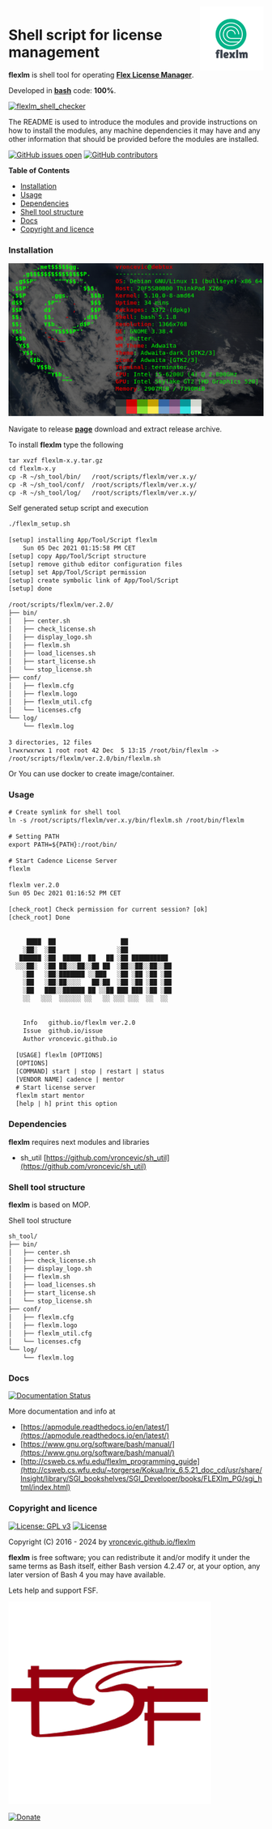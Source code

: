 <img align="right" src="https://raw.githubusercontent.com/vroncevic/flexlm/dev/docs/flexlm_logo.png" width="25%">

# Shell script for license management

**flexlm** is shell tool for operating **[Flex License Manager](https://www.openlm.com/what-is-flexlm-what-is-flexnet-2/)**.

Developed in **[bash](https://en.wikipedia.org/wiki/Bash_(Unix_shell))** code: **100%**.

[![flexlm_shell_checker](https://github.com/vroncevic/flexlm/actions/workflows/flexlm_shell_checker.yml/badge.svg)](https://github.com/vroncevic/flexlm/actions/workflows/flexlm_shell_checker.yml)

The README is used to introduce the modules and provide instructions on
how to install the modules, any machine dependencies it may have and any
other information that should be provided before the modules are installed.

[![GitHub issues open](https://img.shields.io/github/issues/vroncevic/flexlm.svg)](https://github.com/vroncevic/flexlm/issues) [![GitHub contributors](https://img.shields.io/github/contributors/vroncevic/flexlm.svg)](https://github.com/vroncevic/flexlm/graphs/contributors)

<!-- START doctoc generated TOC please keep comment here to allow auto update -->
<!-- DON'T EDIT THIS SECTION, INSTEAD RE-RUN doctoc TO UPDATE -->
**Table of Contents**

- [Installation](#installation)
- [Usage](#usage)
- [Dependencies](#dependencies)
- [Shell tool structure](#shell-tool-structure)
- [Docs](#docs)
- [Copyright and licence](#copyright-and-licence)

<!-- END doctoc generated TOC please keep comment here to allow auto update -->

### Installation

![Debian Linux OS](https://raw.githubusercontent.com/vroncevic/flexlm/dev/docs/debtux.png)

Navigate to release **[page](https://github.com/vroncevic/flexlm/releases)** download and extract release archive.

To install **flexlm** type the following
```
tar xvzf flexlm-x.y.tar.gz
cd flexlm-x.y
cp -R ~/sh_tool/bin/   /root/scripts/flexlm/ver.x.y/
cp -R ~/sh_tool/conf/  /root/scripts/flexlm/ver.x.y/
cp -R ~/sh_tool/log/   /root/scripts/flexlm/ver.x.y/
```

Self generated setup script and execution
```
./flexlm_setup.sh 

[setup] installing App/Tool/Script flexlm
	Sun 05 Dec 2021 01:15:58 PM CET
[setup] copy App/Tool/Script structure
[setup] remove github editor configuration files
[setup] set App/Tool/Script permission
[setup] create symbolic link of App/Tool/Script
[setup] done

/root/scripts/flexlm/ver.2.0/
├── bin/
│   ├── center.sh
│   ├── check_license.sh
│   ├── display_logo.sh
│   ├── flexlm.sh
│   ├── load_licenses.sh
│   ├── start_license.sh
│   └── stop_license.sh
├── conf/
│   ├── flexlm.cfg
│   ├── flexlm.logo
│   ├── flexlm_util.cfg
│   └── licenses.cfg
└── log/
    └── flexlm.log

3 directories, 12 files
lrwxrwxrwx 1 root root 42 Dec  5 13:15 /root/bin/flexlm -> /root/scripts/flexlm/ver.2.0/bin/flexlm.sh
```

Or You can use docker to create image/container.

### Usage

```
# Create symlink for shell tool
ln -s /root/scripts/flexlm/ver.x.y/bin/flexlm.sh /root/bin/flexlm

# Setting PATH
export PATH=${PATH}:/root/bin/

# Start Cadence License Server
flexlm 

flexlm ver.2.0
Sun 05 Dec 2021 01:16:52 PM CET

[check_root] Check permission for current session? [ok]
[check_root] Done

                                               
     ████  ██                  ██              
    ░██░  ░██                 ░██              
   ██████ ░██  █████  ██   ██ ░██ ██████████   
  ░░░██░  ░██ ██░░░██░░██ ██  ░██░░██░░██░░██  
    ░██   ░██░███████ ░░███   ░██ ░██ ░██ ░██  
    ░██   ░██░██░░░░   ██░██  ░██ ░██ ░██ ░██  
    ░██   ███░░██████ ██ ░░██ ███ ███ ░██ ░██  
    ░░   ░░░  ░░░░░░ ░░   ░░ ░░░ ░░░  ░░  ░░   
                                               
	                             
	Info   github.io/flexlm ver.2.0
	Issue  github.io/issue
	Author vroncevic.github.io

  [USAGE] flexlm [OPTIONS]
  [OPTIONS]
  [COMMAND] start | stop | restart | status
  [VENDOR NAME] cadence | mentor
  # Start license server
  flexlm start mentor
  [help | h] print this option
```

### Dependencies

**flexlm** requires next modules and libraries
* sh_util [https://github.com/vroncevic/sh_util](https://github.com/vroncevic/sh_util)

### Shell tool structure

**flexlm** is based on MOP.

Shell tool structure
```
sh_tool/
├── bin/
│   ├── center.sh
│   ├── check_license.sh
│   ├── display_logo.sh
│   ├── flexlm.sh
│   ├── load_licenses.sh
│   ├── start_license.sh
│   └── stop_license.sh
├── conf/
│   ├── flexlm.cfg
│   ├── flexlm.logo
│   ├── flexlm_util.cfg
│   └── licenses.cfg
└── log/
    └── flexlm.log
```

### Docs

[![Documentation Status](https://readthedocs.org/projects/flexlm/badge/?version=latest)](https://flexlm.readthedocs.io/projects/flexlm/en/latest/?badge=latest)

More documentation and info at
* [https://apmodule.readthedocs.io/en/latest/](https://apmodule.readthedocs.io/en/latest/)
* [https://www.gnu.org/software/bash/manual/](https://www.gnu.org/software/bash/manual/)
* [http://csweb.cs.wfu.edu/flexlm_programming_guide](http://csweb.cs.wfu.edu/~torgerse/Kokua/Irix_6.5.21_doc_cd/usr/share/Insight/library/SGI_bookshelves/SGI_Developer/books/FLEXlm_PG/sgi_html/index.html)

### Copyright and licence

[![License: GPL v3](https://img.shields.io/badge/License-GPLv3-blue.svg)](https://www.gnu.org/licenses/gpl-3.0) [![License](https://img.shields.io/badge/License-Apache%202.0-blue.svg)](https://opensource.org/licenses/Apache-2.0)

Copyright (C) 2016 - 2024 by [vroncevic.github.io/flexlm](https://vroncevic.github.io/flexlm)

**flexlm** is free software; you can redistribute it and/or modify
it under the same terms as Bash itself, either Bash version 4.2.47 or,
at your option, any later version of Bash 4 you may have available.

Lets help and support FSF.

[![Free Software Foundation](https://raw.githubusercontent.com/vroncevic/flexlm/dev/docs/fsf-logo_1.png)](https://my.fsf.org/)

[![Donate](https://www.paypalobjects.com/en_US/i/btn/btn_donateCC_LG.gif)](https://my.fsf.org/donate/)
